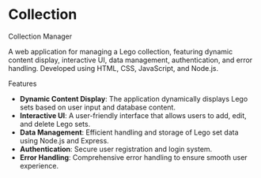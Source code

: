 # Collection

Collection Manager

A web application for managing a Lego collection, featuring dynamic content display, interactive UI, data management, authentication, and error handling. Developed using HTML, CSS, JavaScript, and Node.js.

Features

- **Dynamic Content Display**: The application dynamically displays Lego sets based on user input and database content.
- **Interactive UI**: A user-friendly interface that allows users to add, edit, and delete Lego sets.
- **Data Management**: Efficient handling and storage of Lego set data using Node.js and Express.
- **Authentication**: Secure user registration and login system.
- **Error Handling**: Comprehensive error handling to ensure smooth user experience.
